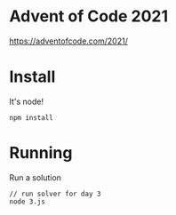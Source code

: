 # Advent of Code 2021
https://adventofcode.com/2021/

# Install

It's node!

```
npm install
```

# Running

Run a solution 

```
// run solver for day 3
node 3.js
``` 

